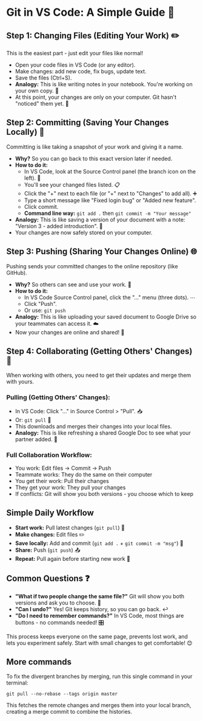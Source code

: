 # Git in VS Code: A Simple Guide 🚀

## Step 1: Changing Files (Editing Your Work) ✏️
This is the easiest part - just edit your files like normal!

- Open your code files in VS Code (or any editor).
- Make changes: add new code, fix bugs, update text.
- Save the files (Ctrl+S).
- **Analogy:** This is like writing notes in your notebook. You're working on your own copy. 📓
- At this point, your changes are only on your computer. Git hasn't "noticed" them yet. 🤫

## Step 2: Committing (Saving Your Changes Locally) 📸
Committing is like taking a snapshot of your work and giving it a name.

- **Why?** So you can go back to this exact version later if needed.
- **How to do it:**
  - In VS Code, look at the Source Control panel (the branch icon on the left). 🌿
  - You'll see your changed files listed. 📋
  - Click the "+" next to each file (or "+" next to "Changes" to add all). ➕
  - Type a short message like "Fixed login bug" or "Added new feature".
  - Click commit.
  - **Command line way:** `git add .` then `git commit -m "Your message"`
- **Analogy:** This is like saving a version of your document with a note: "Version 3 - added introduction". 📝
- Your changes are now safely stored on your computer.

## Step 3: Pushing (Sharing Your Changes Online) 🌐
Pushing sends your committed changes to the online repository (like GitHub).

- **Why?** So others can see and use your work. 👥
- **How to do it:**
  - In VS Code Source Control panel, click the "..." menu (three dots). ⋯
  - Click "Push".
  - Or use: `git push`
- **Analogy:** This is like uploading your saved document to Google Drive so your teammates can access it. ☁️
- Now your changes are online and shared! 🎉

## Step 4: Collaborating (Getting Others' Changes) 🤝
When working with others, you need to get their updates and merge them with yours.

### Pulling (Getting Others' Changes):
- In VS Code: Click "..." in Source Control > "Pull". 📥
- Or: `git pull` 🔄
- This downloads and merges their changes into your local files.
- **Analogy:** This is like refreshing a shared Google Doc to see what your partner added. 🔄

### Full Collaboration Workflow:
- You work: Edit files → Commit → Push
- Teammate works: They do the same on their computer
- You get their work: Pull their changes
- They get your work: They pull your changes
- If conflicts: Git will show you both versions - you choose which to keep

## Simple Daily Workflow
- **Start work:** Pull latest changes (`git pull`) 🔄
- **Make changes:** Edit files ✏️
- **Save locally:** Add and commit (`git add .` + `git commit -m "msg"`) 💾
- **Share:** Push (`git push`) 📤
- **Repeat:** Pull again before starting new work 🔄

## Common Questions ❓
- **"What if two people change the same file?"** Git will show you both versions and ask you to choose. 🤔
- **"Can I undo?"** Yes! Git keeps history, so you can go back. ↩️
- **"Do I need to remember commands?"** In VS Code, most things are buttons - no commands needed! 🎛️

This process keeps everyone on the same page, prevents lost work, and lets you experiment safely. Start with small changes to get comfortable! 😊

## More commands

To fix the divergent branches by merging, run this single command in your terminal:

`git pull --no-rebase --tags origin master`

This fetches the remote changes and merges them into your local branch, creating a merge commit to combine the histories.